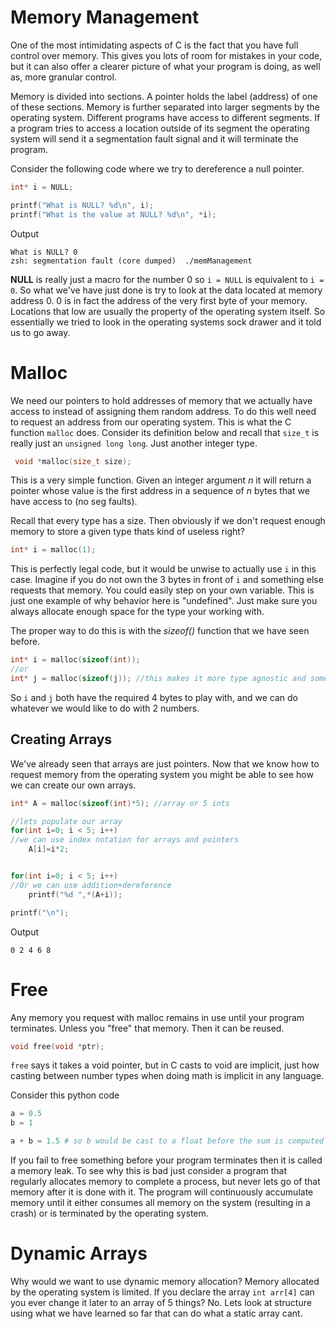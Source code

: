 # Memory Management

One of the most intimidating aspects of C is the fact that you have full control over memory. This gives you lots of room for mistakes in your code, but it can also offer a clearer picture of what your program is doing, as well as, more granular control.

Memory is divided into sections. A pointer holds the label (address) of one of these sections. Memory is further separated into larger segments by the operating system. Different programs have access to different segments. If a program tries to access a location outside of its segment the operating system will send it a segmentation fault signal and it will terminate the program.


Consider the following code where we try to dereference a null pointer.
```c
int* i = NULL;

printf("What is NULL? %d\n", i);
printf("What is the value at NULL? %d\n", *i);
```
Output
```
What is NULL? 0
zsh: segmentation fault (core dumped)  ./memManagement
```
**NULL** is really just a macro for the number 0 so `i = NULL` is equivalent to `i = 0`. So what we've have just done is try to look
at the data located at memory address 0. 0 is in fact the address of the very first byte of your memory. Locations that low are usually the property of the operating system itself. So essentially we tried to look in the operating systems sock drawer and it told us to go away.

# Malloc

We need our pointers to hold addresses of memory that we actually have access to instead of assigning them random address. To do this well need to request an address from our operating system. This is what the C function `malloc` does. Consider its definition below and recall that `size_t` is really just an `unsigned long long`. Just another integer type.

```c
 void *malloc(size_t size);
```
This is a very simple function. Given an integer argument *n* it will return a pointer whose value is the first address in a sequence of *n* bytes that we have access to (no seg faults).

Recall that every type has a size. Then obviously if we don't request enough memory to store a given type thats kind of useless right?
```c
int* i = malloc(1);
```
This is perfectly legal code, but it would be unwise to actually use `i` in this case. Imagine if you do not own the 3 bytes in front
of `i` and something else requests that memory. You could easily step on your own variable. This is just one example of why behavior here is "undefined". Just make sure you always allocate enough space for the type your working with.

The proper way to do this is with the *sizeof()* function that we have seen before.
```c
int* i = malloc(sizeof(int));
//or
int* j = malloc(sizeof(j)); //this makes it more type agnostic and some people prefer this
```

So `i` and `j` both have the required 4 bytes to play with, and we can do whatever we would like to do with 2 numbers.

## Creating Arrays

We've already seen that arrays are just pointers. Now that we know how to request memory from the operating system you might be able to see how we can create our own arrays.

```c
int* A = malloc(sizeof(int)*5); //array or 5 ints

//lets populate our array
for(int i=0; i < 5; i++)
//we can use index notation for arrays and pointers
    A[i]=i*2;


for(int i=0; i < 5; i++)
//Or we can use addition+dereference
    printf("%d ",*(A+i));

printf("\n");
```
Output
```
0 2 4 6 8
```

# Free

Any memory you request with malloc remains in use until your program terminates. Unless you "free" that memory. Then it can be reused.

```c
void free(void *ptr);
```
`free` says it takes a void pointer, but in C casts to void are implicit, just how casting between number types when doing math is implicit in any language.

Consider this python code
```python
a = 0.5
b = 1

a + b = 1.5 # so b would be cast to a float before the sum is computed
```

If you fail to free something before your program terminates then it is called a memory leak. To see why this is bad just consider a
program that regularly allocates memory to complete a process, but never lets go of that memory after it is done with it. The program will continuously accumulate memory until it either consumes all memory on the system (resulting in a crash) or is terminated by the operating system.


# Dynamic Arrays
Why would we want to use dynamic memory allocation? Memory allocated by the operating system is limited. If you declare the array `int arr[4]` can you ever change it later to an array of 5 things? No. Lets look at structure using what we have learned so far that can do what a static array cant.

